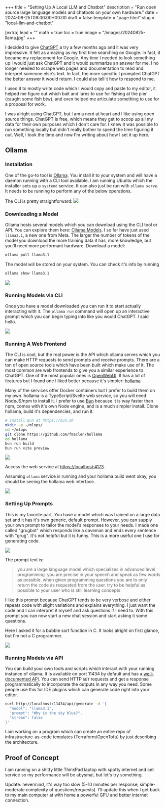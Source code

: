 +++
title = "Setting Up A Local LLM and Chatbot"
description = "Run open source large language models and chatbots on your own hardware."
date = 2024-08-25T08:00:00+00:00
draft = false
template = "page.html"
slug = "local-llm-and-chatbot"

[extra]
lead = ""
math = true
toc = true
image = "/images/20240825-llama.jpg"
+++

I decided to give [ChatGPT](https://chatgpt.com) a try a few months ago and it was very impressive. It felt as amazing as my first time searching on Google. In fact, it became my replacement for Google. Any time I needed to look something up I would just ask ChatGPT and it would summarize an answer for me. I no longer needed to scrape web pages and documentation to read and interpret someone else's text. In fact, the more specific I prompted ChatGPT the better answer it would return. I could also tell it how to respond to me.

I used it to mostly write code which I would copy and paste to my editor, it helped me figure out which bait and lures to use for fishing at the pier (caught some fish btw), and even helped me articulate something to use for a proposal for work.

I was alright using ChatGPT, but I am a nerd at heart and I like using open source things. ChatGPT is free, which means they get to scoop up all my data for their own purposes which I don't care for. I knew it was possible to run something locally but didn't really bother to spend the time figuring it out. Well, I took the time and now I'm writing about how I set it up here.

## Ollama

### Installation

One of the go-to tool is [Ollama](https://ollama.com). You install it to your system and will have a daemon running with a CLI tool available. I am running Ubuntu which the installer sets up a `systemd` service. It can also just be run with `ollama serve`. It needs to be running to perform any of the below operations.

The CLI is pretty straightforward: ![](/images/20240825-ollama.png)

### Downloading a Model

Ollama hosts several models which you can download using the CLI tool or API. You can explore them here: [Ollama Models](https://ollama.com/models). I so far have just used `llama3.1`, a new one from Meta. The larger the number of tokens of the model you download the more training data it has, more knowledge, but you'll need more performant hardware. Download a model:

```bash
ollama pull llama3.1
```

The model will be stored on your system. You can check it's info by running

```bash
ollama show llama3.1
```
![](/images/20240825-ollama-show.png)

### Running Models via CLI

Once you have a model downloaded you can run it to start actually interacting with it. The `ollama run` command will open up an interactive prompt which you can begin typing into like you would ChatGPT. I said hello.

![](/images/20240825-ollama-run.png)

### Running A Web Frontend

The CLI is cool, but the real power is the API which ollama serves which you can make HTTP requests to send prompts and receive prompts. There are a ton of open source tools which have been built which make use of it. The most common are web frontends to give you a similar experience to ChatGPT. One of the most popular ones is [OpenWebUI](https://openwebui.com). It has a lot of features but I found one I liked better because it's simpler: [hollama](https://github.com/fmaclen/hollama)

Many of the services offer Docker containers but I prefer to build them on my own. hollama is a TypeScript/Svelte web service, so you will need NodeJS/npm to install it. I prefer to use [Bun](https://bun.sh) because it is way faster than npm, comes with it's own Node engine, and is a much simpler install. Clone hollama, build it's dependencies, and run it.

```bash
# install Bun at https://bun.sh
mkdir -p ~/mlops/
cd ~/mlops
git clone https://github.com/fmaclen/hollama
cd hollama
bun run build
bun run vite preview
```

![](/images/20240825-hollama-vite.png)

Access the web service at [https://localhost:4173](https://localhost:4173).

Assuming `ollama` service is running and your hollama build went okay, you should be seeing the hollama web interface.

<img src="/images/20240825-hollama-main.png" />

### Setting Up Prompts

This is my favorite part. You have a model which was trained on a large data set and it has it's own generic, default prompt. However, you can supply your own prompt to tailor the model's responses to your needs. I made one called "grugbot" which responds like a caveman and ends every sentence with "grug". It's not helpful but it is funny. This is a more useful one I use for generating code.

<img src="/images/20240825-hollama-knowledge.png" />

The prompt text is:

> you are a large language model which specializes in advanced level programming. you are precise in your speech and speak as few words as possible. when given programming questions you are to only return the code as requested from the user. try to be helpful as possible to your user who is still learning concepts.

I like this prompt because ChatGPT tends to be very verbose and either repeats code with slight variations and explains everything. I just want the code and I can interpret it myself and ask questions if I need to. With this prompt you can now start a new chat session and start asking it some questions.

Here I asked it for a bubble sort function in C. It looks alright on first glance, but I'm not a C programmer.

<img src="/images/20240825-hollama-session.png" />


### Running Models via API

You can build your own tools and scripts which interact with your running instance of ollama. It is available on port 11434 by default and has a [well-documented API](https://github.com/ollama/ollama/blob/main/docs/api.md). You can send HTTP `GET` requests and get a response programmatically to incorporate the outputs in any way you need. Some people use this for IDE plugins which can generate code right into your editor.

```bash
curl http://localhost:11434/api/generate -d '{
  "model": "llama3.1",
  "prompt": "Why is the sky blue?",
  "stream": false
}'
```

I am working on a program which can create an entire repo of infrastructure-as-code templates (Terraform/OpenTofu) by just describing the architecture.

## Proof of Concept

I am running on a shitty little ThinkPad laptop with spotty internet and cell service so my performance will be abysmal, but let's try something.

Update: nevermind, it's way too slow (5-10 minutes per response, simple-moderate complexity of questions/requests). I'll update this when I get back to my main computer at with home a powerful GPU and better internet connection.

